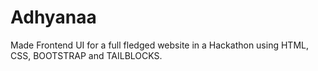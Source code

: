 # Adhyanaa
Made Frontend UI for a full fledged website in a Hackathon using HTML, CSS, BOOTSTRAP and TAILBLOCKS.
